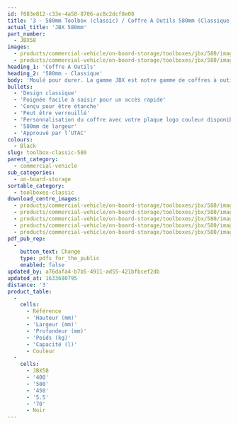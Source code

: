 ```yaml
---
id: f083e812-c33e-4a58-8706-ac8c2dcf8e08
title: '3 - 580mm Toolbox (classic) / Coffre A Outils 580mm (Classique)'
actual_title: 'JBX 580mm'
part_number:
  - JBX58
images:
  - products/commercial-vehicle/on-board-storage/toolboxes/jbx/580/images-lr/Product_Image_776x776_(518x518_focus_area)-JBX58_01.jpg
  - products/commercial-vehicle/on-board-storage/toolboxes/jbx/580/images-lr/Product_Image_776x776_(518x518_focus_area)-JBX58_02.jpg
heading_1: 'Coffre A Outils'
heading_2: '580mm - Classique'
body: 'Moulé pour durer. La gamme JBX est notre gamme de coffres à outils conçue pour le stockage à bord des véhicules industriels.'
bullets:
  - 'Design classique'
  - 'Poignée facile à saisir pour un accès rapide'
  - 'Conçu pour être étanche'
  - 'Peut être verrouillé'
  - 'Personnalisation du coffre avec votre plaque logo couleur disponible (En option)'
  - '580mm de largeur'
  - 'Approuvé par l’UTAC'
colours:
  - Black
slug: toolbox-classic-580
parent_category:
  - commercial-vehicle
sub_categories:
  - on-board-storage
sortable_category:
  - toolboxes-classic
download_centre_images:
  - products/commercial-vehicle/on-board-storage/toolboxes/jbx/580/images-hr/JBX58_001.jpg
  - products/commercial-vehicle/on-board-storage/toolboxes/jbx/580/images-hr/JBX58_002.jpg
  - products/commercial-vehicle/on-board-storage/toolboxes/jbx/580/images-hr/JBX58_003.jpg
  - products/commercial-vehicle/on-board-storage/toolboxes/jbx/580/images-hr/JBX58_004.jpg
  - products/commercial-vehicle/on-board-storage/toolboxes/jbx/580/images-hr/JBX58_03.JPG
pdf_pub_rep:
  -
    button_text: Change
    type: pdfs_for_the_public
    enabled: false
updated_by: a76dafa4-b7b5-4911-ad55-421bfbcef2db
updated_at: 1633680795
distance: '3'
product_table:
  -
    cells:
      - Référence
      - 'Hauteur (mm)'
      - 'Largeur (mm)'
      - 'Profondeur (mm)'
      - 'Poids (kg)'
      - 'Capacité (l)'
      - Couleur
  -
    cells:
      - JBX58
      - '400'
      - '580'
      - '450'
      - '5.5'
      - '70'
      - Noir
---
```

